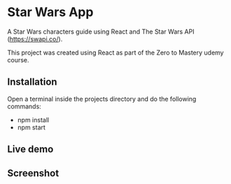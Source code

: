 # Star Wars App
A Star Wars characters guide using React and The Star Wars API (https://swapi.co/).

This project was created using React as part of the Zero to Mastery udemy course.

## Installation
Open a terminal inside the projects directory and do the following commands:
* npm install
* npm start

## Live demo

## Screenshot
